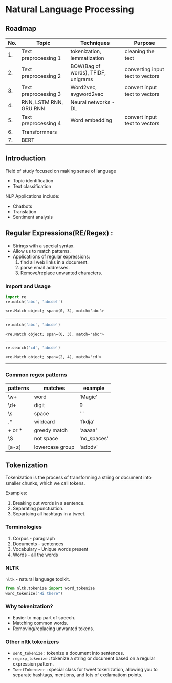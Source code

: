 # Natural Language Processing
## Roadmap 
|No. | Topic | Techniques | Purpose | 
|----|-----|----|----|
|1. | Text preprocessing 1 | tokenization, lemmatization | cleaning the text |
|2. | Text preprocessing 2 | BOW(Bag of words), TFIDF, unigrams | converting input text to vectors |
|3. | Text preprocessing 3 | Word2vec, avgword2vec | convert input text to vectors |
|4. | RNN, LSTM RNN, GRU RNN | Neural networks - DL |
|5. | Text preprocessing 4 | Word embedding |convert input text to vectors |
|6. | Transformners |
|7. | BERT |

## Introduction 

Field of study focused on making sense of language
- Topic identification
- Text classification

NLP Applications include:
- Chatbots
- Translation
- Sentiment analysis

## Regular Expressions(RE/Regex) :

- Strings with a special syntax.
- Allow us to match patterns.
- Applicatiions of regular expressions:
  1. find all web links in a document.
  2. parse email addresses.
  3. Remove/replace unwanted characters.

### Import and Usage

```python
import re
re.match('abc', 'abcdef')
```
```
<re.Match object; span=(0, 3), match='abc'>
```
---
```python
re.match('abc', 'abcde')
```
```
<re.Match object; span=(0, 3), match='abc'>
```
---
```python
re.search('cd', 'abcde')
```
```
<re.Match object; span=(2, 4), match='cd'>
```
---

### Common regex patterns

|patterns | matches | example |
|---------|---------|---------|
|\w+ | word | 'Magic' |
| \d+ | digit | 9 |
| \s | space | ' ' |
| .* | wildcard | 'fkdja' |
| + or * | greedy match | 'aaaaa' |
| \S | not space | 'no_spaces' |
| [a-z] | lowercase group | 'adbdv' |


## Tokenization

Tokenization is the process of transforming a string or document into smaller chunks, which we call tokens.

Examples:
1. Breaking out words in a sentence.
2. Separating punctuation.
3. Separtaing all hashtags in a tweet.

### Terminologies 
1. Corpus - paragraph
2. Documents - sentences
3. Vocabulary - Unique words present
4. Words - all the words

### NLTK

`nltk` - natural language toolkit.

```python
from nltk.tokenize import word_tokenize
word_tokenize("Hi there")
```

### Why tokenization?

- Easier to map part of speech.
- Matching common words.
- Removing/replacing unwanted tokens.

### Other nltk tokenizers

- `sent_tokenize` : tokenize a document into sentences.
- `regexp_tokenize` : tokenize a string or document based on a regular expression pattern.
- `TweetTokenizer` : special class for tweet tokenization, allowing you to separate hashtags, mentions, and lots of exclamatiom points.
